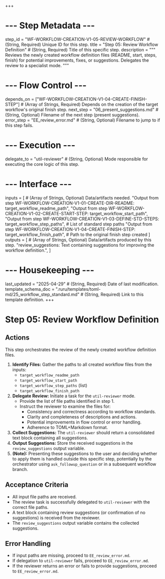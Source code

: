 +++
# --- Step Metadata ---
step_id = "WF-WORKFLOW-CREATION-V1-05-REVIEW-WORKFLOW" # (String, Required) Unique ID for this step.
title = "Step 05: Review Workflow Definition" # (String, Required) Title of this specific step.
description = """
Reviews the newly created workflow definition files (README, start, steps, finish) for potential improvements, fixes, or suggestions. Delegates the review to a specialist mode.
"""

# --- Flow Control ---
depends_on = ["WF-WORKFLOW-CREATION-V1-04-CREATE-FINISH-STEP"] # (Array of Strings, Required) Depends on the creation of the target workflow's original finish step.
next_step = "06_present_suggestions.md" # (String, Optional) Filename of the next step (present suggestions).
error_step = "EE_review_error.md" # (String, Optional) Filename to jump to if this step fails.

# --- Execution ---
delegate_to = "util-reviewer" # (String, Optional) Mode responsible for executing the core logic of this step.

# --- Interface ---
inputs = [ # (Array of Strings, Optional) Data/artifacts needed.
    "Output from step WF-WORKFLOW-CREATION-V1-01-CREATE-DIR-README: target_workflow_readme_path",
    "Output from step WF-WORKFLOW-CREATION-V1-02-CREATE-START-STEP: target_workflow_start_path",
    "Output from step WF-WORKFLOW-CREATION-V1-03-DEFINE-STD-STEPS: target_workflow_step_paths", # List of standard step paths
    "Output from step WF-WORKFLOW-CREATION-V1-04-CREATE-FINISH-STEP: target_workflow_finish_path", # Path to the original finish step created
]
outputs = [ # (Array of Strings, Optional) Data/artifacts produced by this step.
    "review_suggestions: Text containing suggestions for improving the workflow definition.",
]

# --- Housekeeping ---
last_updated = "2025-04-29" # (String, Required) Date of last modification.
template_schema_doc = ".ruru/templates/toml-md/25_workflow_step_standard.md" # (String, Required) Link to this template definition.
+++

# Step 05: Review Workflow Definition

## Actions

This step orchestrates the review of the newly created workflow definition files.

1.  **Identify Files:** Gather the paths to all created workflow files from the inputs:
    *   `target_workflow_readme_path`
    *   `target_workflow_start_path`
    *   `target_workflow_step_paths` (list)
    *   `target_workflow_finish_path`
2.  **Delegate Review:** Initiate a task for the `util-reviewer` mode.
    *   Provide the list of file paths identified in step 1.
    *   Instruct the reviewer to examine the files for:
        *   Consistency and correctness according to workflow standards.
        *   Clarity and completeness of descriptions and actions.
        *   Potential improvements in flow control or error handling.
        *   Adherence to TOML+Markdown format.
3.  **Collect Suggestions:** The `util-reviewer` should return a consolidated text block containing all suggestions.
4.  **Output Suggestions:** Store the received suggestions in the `review_suggestions` output variable.
5.  **(Note):** Presenting these suggestions to the user and deciding whether to apply them is handled outside this specific step, potentially by the orchestrator using `ask_followup_question` or in a subsequent workflow branch.

## Acceptance Criteria

*   All input file paths are received.
*   The review task is successfully delegated to `util-reviewer` with the correct file paths.
*   A text block containing review suggestions (or confirmation of no suggestions) is received from the reviewer.
*   The `review_suggestions` output variable contains the collected suggestions.

## Error Handling

*   If input paths are missing, proceed to `EE_review_error.md`.
*   If delegation to `util-reviewer` fails, proceed to `EE_review_error.md`.
*   If the reviewer returns an error or fails to provide suggestions, proceed to `EE_review_error.md`.